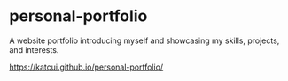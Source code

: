 # personal-portfolio
A website portfolio introducing myself and showcasing my skills, projects, and interests.

https://katcui.github.io/personal-portfolio/
